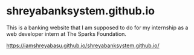 # shreyabanksystem.github.io

This is a banking website that I am supposed to do for my internship as a web developer intern at The Sparks Foundation.

https://iamshreyabasu.github.io/shreyabanksystem.github.io/
